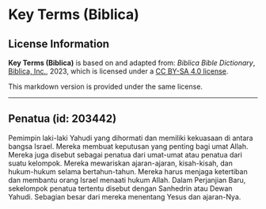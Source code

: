 # Key Terms (Biblica)

## License Information

**Key Terms (Biblica)** is based on and adapted from: _Biblica Bible Dictionary_, [Biblica, Inc.](https://www.biblica.com/), 2023, which is licensed under a [CC BY-SA 4.0 license](https://creativecommons.org/licenses/by-sa/4.0/legalcode.en).

This markdown version is provided under the same license.



--------------------------------

## Penatua (id: 203442)

Pemimpin laki\-laki Yahudi yang dihormati dan memiliki kekuasaan di antara bangsa Israel. Mereka membuat keputusan yang penting bagi umat Allah. Mereka juga disebut sebagai penatua dari umat\-umat atau penatua dari suatu kelompok. Mereka mewariskan ajaran\-ajaran, kisah\-kisah, dan hukum\-hukum selama bertahun\-tahun. Mereka harus menjaga ketertiban dan membantu orang Israel menaati hukum Allah. Dalam Perjanjian Baru, sekelompok penatua tertentu disebut dengan Sanhedrin atau Dewan Yahudi. Sebagian besar dari mereka menentang Yesus dan ajaran\-Nya.


